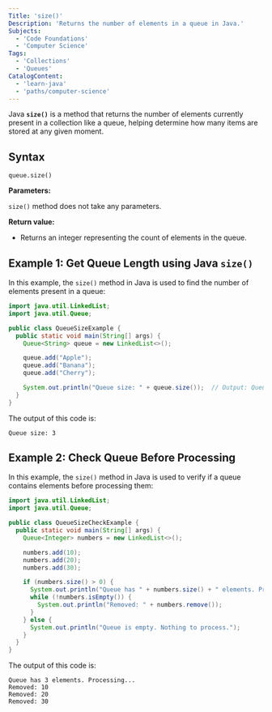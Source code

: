 ```yaml
---
Title: 'size()'
Description: 'Returns the number of elements in a queue in Java.'
Subjects:
  - 'Code Foundations'
  - 'Computer Science'
Tags:
  - 'Collections'
  - 'Queues'
CatalogContent:
  - 'learn-java'
  - 'paths/computer-science'
---
```


Java **`size()`** is a method that returns the number of elements currently present in a collection like a queue, helping determine how many items are stored at any given moment.

## Syntax

```pseudo
queue.size()
```

**Parameters:**

`size()` method does not take any parameters.

**Return value:**

- Returns an integer representing the count of elements in the queue.

## Example 1: Get Queue Length using Java `size()`

 In this example, the `size()` method in Java is used to find the number of elements present in a queue:
 
```java
import java.util.LinkedList;
import java.util.Queue;

public class QueueSizeExample {
  public static void main(String[] args) {
    Queue<String> queue = new LinkedList<>();

    queue.add("Apple");
    queue.add("Banana");
    queue.add("Cherry");

    System.out.println("Queue size: " + queue.size());  // Output: Queue size: 3
  }
}
```

The output of this code is:

```shell
Queue size: 3
```

## Example 2: Check Queue Before Processing

In this example, the `size()` method in Java is used to verify if a queue contains elements before processing them:

```java
import java.util.LinkedList;
import java.util.Queue;

public class QueueSizeCheckExample {
  public static void main(String[] args) {
    Queue<Integer> numbers = new LinkedList<>();

    numbers.add(10);
    numbers.add(20);
    numbers.add(30);

    if (numbers.size() > 0) {
      System.out.println("Queue has " + numbers.size() + " elements. Processing...");
      while (!numbers.isEmpty()) {
        System.out.println("Removed: " + numbers.remove());
      }
    } else {
      System.out.println("Queue is empty. Nothing to process.");
    }
  }
}
```

The output of this code is:

```shell
Queue has 3 elements. Processing...
Removed: 10
Removed: 20
Removed: 30
```

